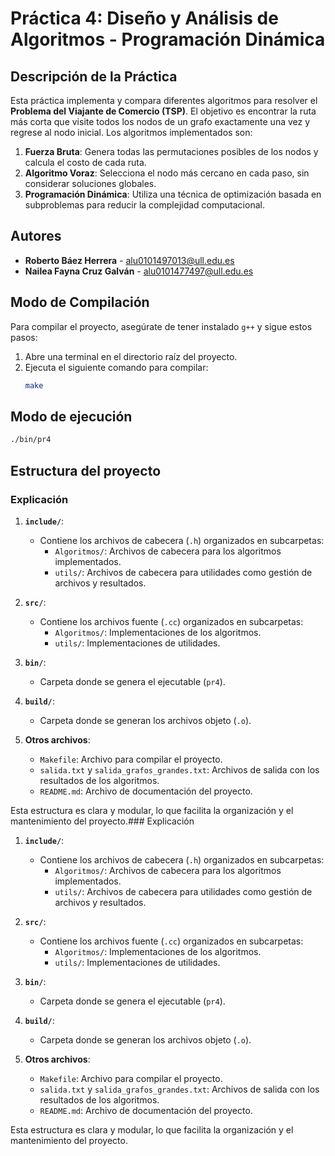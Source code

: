 # Práctica 4: Diseño y Análisis de Algoritmos - Programación Dinámica

## Descripción de la Práctica

Esta práctica implementa y compara diferentes algoritmos para resolver el **Problema del Viajante de Comercio (TSP)**. El objetivo es encontrar la ruta más corta que visite todos los nodos de un grafo exactamente una vez y regrese al nodo inicial. Los algoritmos implementados son:

1. **Fuerza Bruta**: Genera todas las permutaciones posibles de los nodos y calcula el costo de cada ruta.
2. **Algoritmo Voraz**: Selecciona el nodo más cercano en cada paso, sin considerar soluciones globales.
3. **Programación Dinámica**: Utiliza una técnica de optimización basada en subproblemas para reducir la complejidad computacional.


## Autores

- **Roberto Báez Herrera** - alu0101497013@ull.edu.es
- **Nailea Fayna Cruz Galván** - alu0101477497@ull.edu.es

## Modo de Compilación

Para compilar el proyecto, asegúrate de tener instalado `g++` y sigue estos pasos:

1. Abre una terminal en el directorio raíz del proyecto.
2. Ejecuta el siguiente comando para compilar:
   ```bash
   make

## Modo de ejecución
   ```bash
   ./bin/pr4
```

## Estructura del proyecto
### Explicación

1. **`include/`**:
   - Contiene los archivos de cabecera (`.h`) organizados en subcarpetas:
     - `Algoritmos/`: Archivos de cabecera para los algoritmos implementados.
     - `utils/`: Archivos de cabecera para utilidades como gestión de archivos y resultados.

2. **`src/`**:
   - Contiene los archivos fuente (`.cc`) organizados en subcarpetas:
     - `Algoritmos/`: Implementaciones de los algoritmos.
     - `utils/`: Implementaciones de utilidades.

3. **`bin/`**:
   - Carpeta donde se genera el ejecutable (`pr4`).

4. **`build/`**:
   - Carpeta donde se generan los archivos objeto (`.o`).

5. **Otros archivos**:
   - `Makefile`: Archivo para compilar el proyecto.
   - `salida.txt` y `salida_grafos_grandes.txt`: Archivos de salida con los resultados de los algoritmos.
   - `README.md`: Archivo de documentación del proyecto.

Esta estructura es clara y modular, lo que facilita la organización y el mantenimiento del proyecto.### Explicación

1. **`include/`**:
   - Contiene los archivos de cabecera (`.h`) organizados en subcarpetas:
     - `Algoritmos/`: Archivos de cabecera para los algoritmos implementados.
     - `utils/`: Archivos de cabecera para utilidades como gestión de archivos y resultados.

2. **`src/`**:
   - Contiene los archivos fuente (`.cc`) organizados en subcarpetas:
     - `Algoritmos/`: Implementaciones de los algoritmos.
     - `utils/`: Implementaciones de utilidades.

3. **`bin/`**:
   - Carpeta donde se genera el ejecutable (`pr4`).

4. **`build/`**:
   - Carpeta donde se generan los archivos objeto (`.o`).

5. **Otros archivos**:
   - `Makefile`: Archivo para compilar el proyecto.
   - `salida.txt` y `salida_grafos_grandes.txt`: Archivos de salida con los resultados de los algoritmos.
   - `README.md`: Archivo de documentación del proyecto.

Esta estructura es clara y modular, lo que facilita la organización y el mantenimiento del proyecto.
